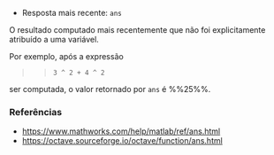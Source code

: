 - Resposta mais recente: `ans`

O resultado computado mais recentemente que não foi explicitamente atribuído a
uma variável.

Por exemplo, após a expressão

> > `3 ^ 2 + 4 ^ 2`

ser computada, o valor retornado por `ans` é %%25%%.

### Referências

- https://www.mathworks.com/help/matlab/ref/ans.html
- https://octave.sourceforge.io/octave/function/ans.html
